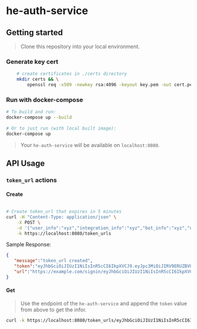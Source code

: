 # he-auth-service

## Getting started 

> Clone this repository into your local environment.

### Generate key cert

```bash
    # create certificates in ./certs directory
    mkdir certs && \
        openssl req -x509 -newkey rsa:4096 -keyout key.pem -out cert.pem -days 9999
```

### Run with docker-compose

```bash
# To build and run:
docker-compose up --build
 
# Or to just run (with local built image):
docker-compose up
```

> Your `he-auth-service` will be available on `localhost:8080`.

## API Usage

### `token_url` actions
 
#### Create

```bash

# Create token_url that expires in 5 minutes
curl -H "Content-Type: application/json" \
    -X POST \
    -d '{"user_info":"xyz","integration_info":"xyz","bot_info":"xyz","url_props": {"ttl": 300}}' \
    -k https://localhost:8080/token_urls

```

Sample Response:

```json
{
   "message":"token_url created",
   "token":"eyJhbGciOiJIUzI1NiIsInR5cCI6IkpXVCJ9.eyJpc3MiOiJIRV9ERUZBVUxUX0lTU1VFUiIsImF1ZCI6WyJIRV9ERUZBVUxUX0FVRElFTkNFIl0sImlhdCI6MTQ3NDczNDM3My43NjksImp0aSI6IjRiYjllNTIyLThmZjYtNGZmYS1iYzU2LTg0ZmU2NTZjYzQ2ZCIsImJvdF9pbmZvIjoieHl6IiwidXNlcl9pbmZvIjoieHl6IiwiaW50ZWdyYXRpb25faW5mbyI6Inh5eiIsImV4cCI6MTQ3NDczNDM3OC43Njl9.mD-iKAj5CfnT0215oi3W8wrXaLORKk-SApAFreC_B00",
   "url":"https://example.com/signin/eyJhbGciOiJIUzI1NiIsInR5cCI6IkpXVCJ9.eyJpc3MiOiJIRV9ERUZBVUxUX0lTU1VFUiIsImF1ZCI6WyJIRV9ERUZBVUxUX0FVRElFTkNFIl0sImlhdCI6MTQ3NDczNDM3My43NjksImp0aSI6IjRiYjllNTIyLThmZjYtNGZmYS1iYzU2LTg0ZmU2NTZjYzQ2ZCIsImJvdF9pbmZvIjoieHl6IiwidXNlcl9pbmZvIjoieHl6IiwiaW50ZWdyYXRpb25faW5mbyI6Inh5eiIsImV4cCI6MTQ3NDczNDM3OC43Njl9.mD-iKAj5CfnT0215oi3W8wrXaLORKk-SApAFreC_B00"
}
```

#### Get

> Use the endpoint of the `he-auth-service` and append the `token` value from above to get the infor. 

```bash
curl -k https://localhost:8080/token_urls/eyJhbGciOiJIUzI1NiIsInR5cCI6IkpXVCJ9.eyJpc3MiOiJIRV9ERUZBVUxUX0lTU1VFUiIsImF1ZCI6WyJIRV9ERUZBVUxUX0FVRElFTkNFIl0sImlhdCI6MTQ3NDczNDM3My43NjksImp0aSI6IjRiYjllNTIyLThmZjYtNGZmYS1iYzU2LTg0ZmU2NTZjYzQ2ZCIsImJvdF9pbmZvIjoieHl6IiwidXNlcl9pbmZvIjoieHl6IiwiaW50ZWdyYXRpb25faW5mbyI6Inh5eiIsImV4cCI6MTQ3NDczNDM3OC43Njl9.mD-iKAj5CfnT0215oi3W8wrXaLORKk-SApAFreC_B00
```
